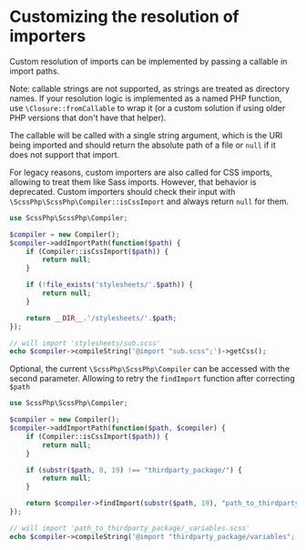 # Customizing the resolution of importers

Custom resolution of imports can be implemented by passing a callable in
import paths.

Note: callable strings are not supported, as strings are treated as directory
names. If your resolution logic is implemented as a named PHP function, use
`\Closure::fromCallable` to wrap it (or a custom solution if using older PHP
versions that don't have that helper).

The callable will be called with a single string argument, which is the URI
being imported and should return the absolute path of a file or `null` if it
does not support that import.

For legacy reasons, custom importers are also called for CSS imports, allowing
to treat them like Sass imports. However, that behavior is deprecated. Custom
importers should check their input with `\ScssPhp\ScssPhp\Compiler::isCssImport`
and always return `null` for them.

```php
use ScssPhp\ScssPhp\Compiler;

$compiler = new Compiler();
$compiler->addImportPath(function($path) {
    if (Compiler::isCssImport($path)) {
        return null;
    }

    if (!file_exists('stylesheets/'.$path)) {
        return null;
    }

    return __DIR__.'/stylesheets/'.$path;
});

// will import 'stylesheets/sub.scss'
echo $compiler->compileString('@import "sub.scss";')->getCss();
```

Optional, the current `\ScssPhp\ScssPhp\Compiler` can be accessed with the
second parameter. Allowing to retry the `findImport` function after correcting
`$path`
```php
use ScssPhp\ScssPhp\Compiler;

$compiler = new Compiler();
$compiler->addImportPath(function($path, $compiler) {
    if (Compiler::isCssImport($path)) {
        return null;
    }

    if (substr($path, 0, 19) !== "thirdparty_package/") {
        return null;
    }

    return $compiler->findImport(substr($path, 19), "path_to_thirdparty_package/");
});

// will import 'path_to_thirdparty_package/_variables.scss'
echo $compiler->compileString('@import "thirdparty_package/variables";')->getCss();
```
